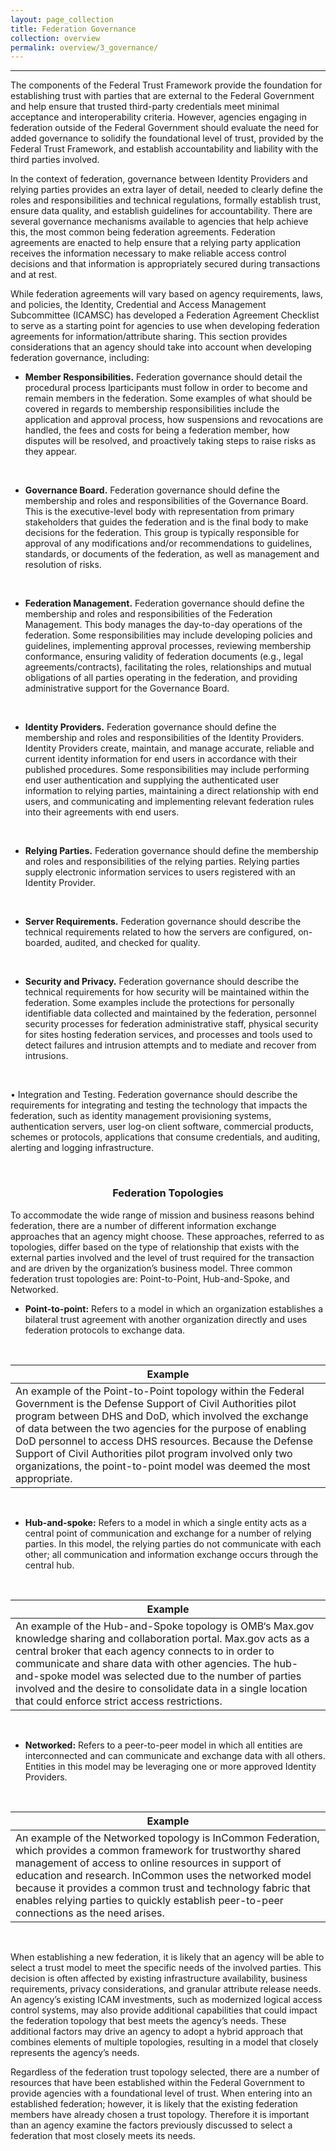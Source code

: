 ```yaml
---
layout: page_collection
title: Federation Governance
collection: overview
permalink: overview/3_governance/
---
```

<script>
$(function() {
  $( "#accordion" ).accordion({
    heightStyle: "content",
    collapsible: "true",
    active: "false"
  });
});
</script>
---------------------------------------------

The components of the Federal Trust Framework provide the foundation for establishing trust with parties that are external to the Federal Government and help ensure that trusted third-party credentials meet minimal acceptance and interoperability criteria. However, agencies engaging in federation outside of the Federal Government should evaluate the need for added governance to solidify the foundational level of trust, provided by the Federal Trust Framework, and establish accountability and liability with the third parties involved. 

In the context of federation, governance between Identity Providers and relying parties provides an extra layer of detail, needed to clearly define the roles and responsibilities and technical regulations, formally establish trust, ensure data quality, and establish guidelines for accountability. There are several governance mechanisms available to agencies that help achieve this, the most common being federation agreements. Federation agreements are enacted to help ensure that a relying party application receives the information necessary to make reliable access control decisions and that information is appropriately secured during transactions and at rest. 

While federation agreements will vary based on agency requirements, laws, and policies, the Identity, Credential and Access Management Subcommittee (ICAMSC) has developed a Federation Agreement Checklist to serve as a starting point for agencies to use when developing federation agreements for information/attribute sharing. This section provides considerations that an agency should take into account when developing federation governance, including: 
<br>

* **Member Responsibilities.** Federation governance should detail the procedural process lparticipants must follow in order to become and remain members in the federation. Some examples of what should be covered in regards to membership responsibilities include the application and approval process, how suspensions and revocations are handled, the fees and costs for being a federation member, how disputes will be resolved, and proactively taking steps to raise risks as they appear. 
<br>

* **Governance Board.** Federation governance should define the membership and roles and responsibilities of the Governance Board. This is the executive-level body with representation from primary stakeholders that guides the federation and is the final body to make decisions for the federation. This group is typically responsible for approval of any modifications and/or recommendations to guidelines, standards, or documents of the federation, as well as management and resolution of risks.
<br>

* **Federation Management.** Federation governance should define the membership and roles and responsibilities of the Federation Management. This body manages the day-to-day operations of the federation. Some responsibilities may include developing policies and guidelines, implementing approval processes, reviewing membership conformance, ensuring validity of federation documents (e.g., legal agreements/contracts), facilitating the roles, relationships and mutual obligations of all parties operating in the federation, and providing administrative support for the Governance Board.
<br>

* **Identity Providers.** Federation governance should define the membership and roles and responsibilities of the Identity Providers. Identity Providers create, maintain, and manage accurate, reliable and current identity information for end users in accordance with their published procedures. Some responsibilities may include performing end user authentication and supplying the authenticated user information to relying parties, maintaining a direct relationship with end users, and communicating and implementing relevant federation rules into their agreements with end users. 
<br>

* **Relying Parties.** Federation governance should define the membership and roles and responsibilities of the relying parties. Relying parties supply electronic information services to users registered with an Identity Provider. 
<br>

* **Server Requirements.** Federation governance should describe the technical requirements related to how the servers are configured, on-boarded, audited, and checked for quality.
<br>

* **Security and Privacy.** Federation governance should describe the technical requirements for how security will be maintained within the federation. Some examples include the protections for personally identifiable data collected and maintained by the federation, personnel security processes for federation administrative staff, physical security for sites hosting federation services, and processes and tools used to detect failures and intrusion attempts and to mediate and recover from intrusions.
<br>

•	Integration and Testing. Federation governance should describe the requirements for integrating and testing the technology that impacts the federation, such as identity management provisioning systems, authentication servers, user log-on client software, commercial products, schemes or protocols, applications that consume credentials, and auditing, alerting and logging infrastructure.

<br>

### <center> Federation Topologies </center>

To accommodate the wide range of mission and business reasons behind federation, there are a number of different information exchange approaches that an agency might choose. These approaches, referred to as topologies, differ based on the type of relationship that exists with the external parties involved and the level of trust required for the transaction and are driven by the organization’s business model. 
Three common federation trust topologies are: Point-to-Point, Hub-and-Spoke, and Networked.

* **Point-to-point:** Refers to a model in which an organization establishes a bilateral trust agreement with another organization directly and uses federation protocols to exchange data. 
<br>

| <center> Example </center> |
|----------------------------|
| An example of the Point-to-Point topology within the Federal Government is the Defense Support of Civil Authorities pilot program between DHS and DoD, which involved the exchange of data between the two agencies for the purpose of enabling DoD personnel to access DHS resources. Because the Defense Support of Civil Authorities pilot program involved only two organizations, the point-to-point model was deemed the most appropriate. |

<br>

* **Hub-and-spoke:** Refers to a model in which a single entity acts as a central point of communication and exchange for a number of relying parties. In this model, the relying parties do not communicate with each other; all communication and information exchange occurs through the central hub.
<br>

| <center> Example </center> |
|----------------------------|
| An example of the Hub-and-Spoke topology is OMB‘s Max.gov knowledge sharing and collaboration portal. Max.gov acts as a central broker that each agency connects to in order to communicate and share data with other agencies. The hub-and-spoke model was selected due to the number of parties involved and the desire to consolidate data in a single location that could enforce strict access restrictions. |

<br>

* **Networked:** Refers to a peer-to-peer model in which all entities are interconnected and can communicate and exchange data with all others. Entities in this model may be leveraging one or more approved Identity Providers. 
<br>

| <center> Example </center> |
|----------------------------|
| An example of the Networked topology is InCommon Federation, which provides a common framework for trustworthy shared management of access to online resources in support of education and research. InCommon uses the networked model because it provides a common trust and technology fabric that enables relying parties to quickly establish peer-to-peer connections as the need arises. |

<br>

When establishing a new federation, it is likely that an agency will be able to select a trust model to meet the specific needs of the involved parties. This decision is often affected by existing infrastructure availability, business requirements, privacy considerations, and granular attribute release needs. An agency’s existing ICAM investments, such as modernized logical access control systems, may also provide additional capabilities that could impact the federation topology that best meets the agency’s needs. These additional factors may drive an agency to adopt a hybrid approach that combines elements of multiple topologies, resulting in a model that closely represents the agency’s needs.

Regardless of the federation trust topology selected, there are a number of resources that have been established within the Federal Government to provide agencies with a foundational level of trust. When entering into an established federation; however, it is likely that the existing federation members have already chosen a trust topology. Therefore it is important than an agency examine the factors previously discussed to select a federation that most closely meets its needs.










